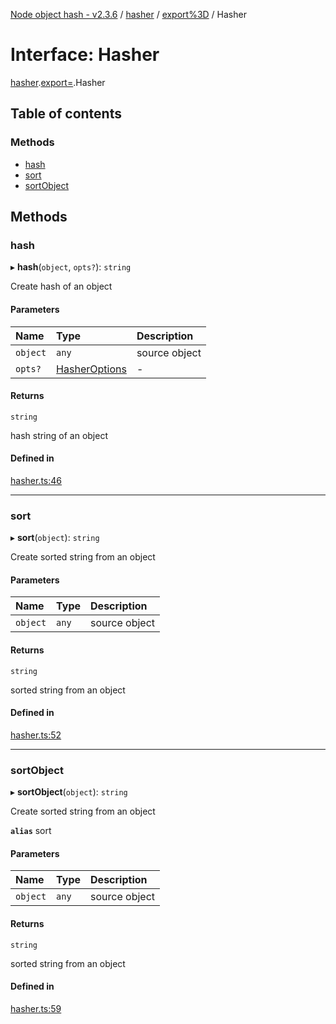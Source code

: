 [Node object hash - v2.3.6](../README.md) / [hasher](../modules/hasher.md) / [export%3D](../modules/hasher.export_.md) / Hasher

# Interface: Hasher

[hasher](../modules/hasher.md).[export=](../modules/hasher.export_.md).Hasher

## Table of contents

### Methods

- [hash](hasher.export_.hasher.md#hash)
- [sort](hasher.export_.hasher.md#sort)
- [sortObject](hasher.export_.hasher.md#sortobject)

## Methods

### hash

▸ **hash**(`object`, `opts?`): `string`

Create hash of an object

#### Parameters

| Name     | Type                                             | Description   |
| :------- | :----------------------------------------------- | :------------ |
| `object` | `any`                                            | source object |
| `opts?`  | [HasherOptions](hasher.export_.hasheroptions.md) | -             |

#### Returns

`string`

hash string of an object

#### Defined in

[hasher.ts:46](https://github.com/SkeLLLa/node-object-hash/blob/f48c0c9/src/hasher.ts#L46)

---

### sort

▸ **sort**(`object`): `string`

Create sorted string from an object

#### Parameters

| Name     | Type  | Description   |
| :------- | :---- | :------------ |
| `object` | `any` | source object |

#### Returns

`string`

sorted string from an object

#### Defined in

[hasher.ts:52](https://github.com/SkeLLLa/node-object-hash/blob/f48c0c9/src/hasher.ts#L52)

---

### sortObject

▸ **sortObject**(`object`): `string`

Create sorted string from an object

**`alias`** sort

#### Parameters

| Name     | Type  | Description   |
| :------- | :---- | :------------ |
| `object` | `any` | source object |

#### Returns

`string`

sorted string from an object

#### Defined in

[hasher.ts:59](https://github.com/SkeLLLa/node-object-hash/blob/f48c0c9/src/hasher.ts#L59)
